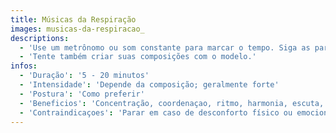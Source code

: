 ```yaml
---
title: Músicas da Respiração
images: musicas-da-respiracao_
descriptions:
  - 'Use um metrônomo ou som constante para marcar o tempo. Siga as partituras. Cada quadrado é uma unidade de tempo, indicando quantos tempos inalar, conter, exalar ou aguardar.'
  - 'Tente também criar suas composições com o modelo.'
infos:
  - 'Duração': '5 - 20 minutos'
  - 'Intensidade': 'Depende da composição; geralmente forte'
  - 'Postura': 'Como preferir'
  - 'Beneficios': 'Concentração, coordenaçao, ritmo, harmonia, escuta, diversão'
  - 'Contraindicaçoes': 'Parar em caso de desconforto físico ou emocional'
---
```

